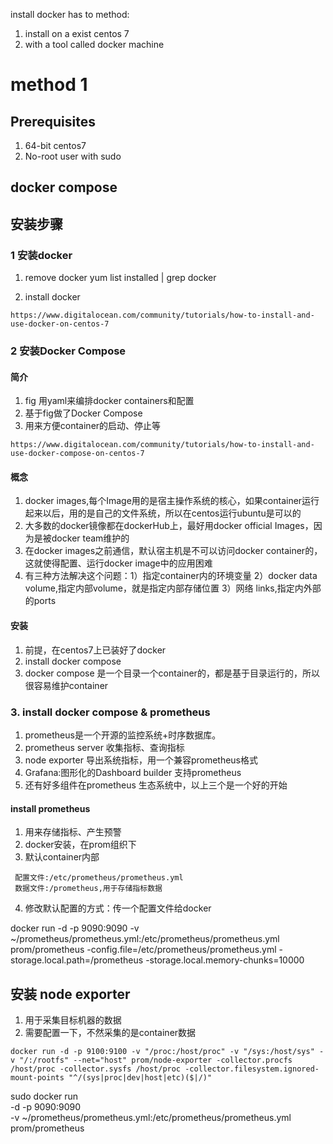 
install docker has to method:
1. install on a exist centos 7
2. with a tool called docker machine

# method 1
## Prerequisites
1. 64-bit centos7
2. No-root user with sudo
## docker compose


## 安装步骤
### 1 安装docker
1. remove docker
yum list installed | grep docker

2. install docker
```url
https://www.digitalocean.com/community/tutorials/how-to-install-and-use-docker-on-centos-7
```

### 2 安装Docker Compose
#### 简介
1. fig 用yaml来编排docker containers和配置
2. 基于fig做了Docker Compose
3. 用来方便container的启动、停止等
```
https://www.digitalocean.com/community/tutorials/how-to-install-and-use-docker-compose-on-centos-7
```
#### 概念
1. docker images,每个Image用的是宿主操作系统的核心，如果container运行起来以后，用的是自己的文件系统，所以在centos运行ubuntu是可以的
2. 大多数的docker镜像都在dockerHub上，最好用docker official Images，因为是被docker team维护的
3. 在docker images之前通信，默认宿主机是不可以访问docker container的，这就使得配置、运行docker image中的应用困难
4. 有三种方法解决这个问题：1）指定container内的环境变量 2）docker data volume,指定内部volume，就是指定内部存储位置 3）网络 links,指定内外部的ports

#### 安装
1. 前提，在centos7上已装好了docker
2. install docker compose
3. docker compose 是一个目录一个container的，都是基于目录运行的，所以很容易维护container

### 3. install docker compose & prometheus
1. prometheus是一个开源的监控系统+时序数据库。
2. prometheus server 收集指标、查询指标
3. node exporter 导出系统指标，用一个兼容prometheus格式
4. Grafana:图形化的Dashboard builder 支持prometheus
5. 还有好多组件在prometheus 生态系统中，以上三个是一个好的开始

#### install prometheus
1. 用来存储指标、产生预警
2. docker安装，在prom组织下
3. 默认container内部
```
 配置文件:/etc/prometheus/prometheus.yml
 数据文件:/prometheus,用于存储指标数据
```
4. 修改默认配置的方式：传一个配置文件给docker

docker run -d -p 9090:9090 -v ~/prometheus/prometheus.yml:/etc/prometheus/prometheus.yml prom/prometheus -config.file=/etc/prometheus/prometheus.yml -storage.local.path=/prometheus -storage.local.memory-chunks=10000

## 安装 node exporter
1. 用于采集目标机器的数据
2. 需要配置一下，不然采集的是container数据
```
docker run -d -p 9100:9100 -v "/proc:/host/proc" -v "/sys:/host/sys" -v "/:/rootfs" --net="host" prom/node-exporter -collector.procfs /host/proc -collector.sysfs /host/proc -collector.filesystem.ignored-mount-points "^/(sys|proc|dev|host|etc)($|/)"
```

sudo docker run \
    -d -p 9090:9090 \
    -v ~/prometheus/prometheus.yml:/etc/prometheus/prometheus.yml \
    prom/prometheus
